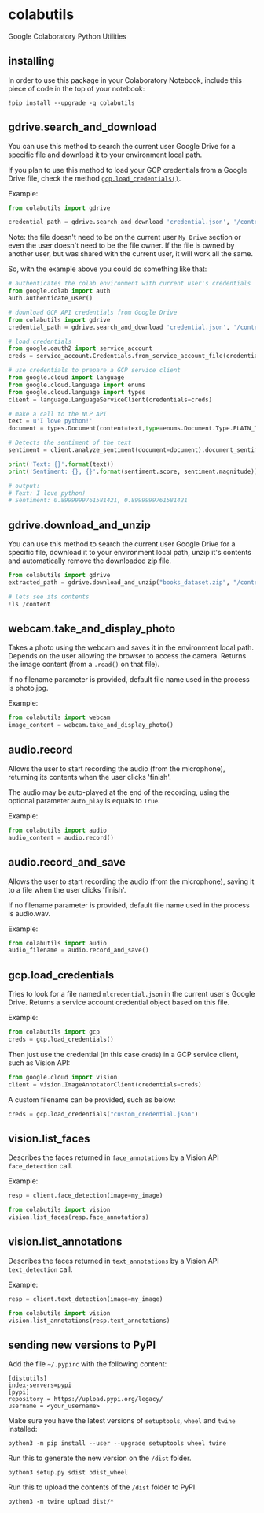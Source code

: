 # colabutils
Google Colaboratory Python Utilities

## installing

In order to use this package in your Colaboratory Notebook, include this piece of code in the top of your notebook:

```
!pip install --upgrade -q colabutils
```

## gdrive.search_and_download

You can use this method to search the current user Google Drive for a specific file and download it to your environment local path.

If you plan to use this method to load your GCP credentials from a Google Drive file, check the method [`gcp.load_credentials()`](#gcpload_credentials).

Example:

```python
from colabutils import gdrive

credential_path = gdrive.search_and_download 'credential.json', '/content/.google/credential.json'
```

Note: the file doesn't need to be on the current user `My Drive` section or even the user doesn't need to be the file owner. If the file is owned by another user, but was shared with the current user, it will work all the same.

So, with the example above you could do something like that:

```python
# authenticates the colab environment with current user's credentials
from google.colab import auth
auth.authenticate_user()

# download GCP API credentials from Google Drive
from colabutils import gdrive
credential_path = gdrive.search_and_download 'credential.json', '/content/.google/credential.json'

# load credentials
from google.oauth2 import service_account
creds = service_account.Credentials.from_service_account_file(credential_path)

# use credentials to prepare a GCP service client
from google.cloud import language
from google.cloud.language import enums
from google.cloud.language import types
client = language.LanguageServiceClient(credentials=creds)

# make a call to the NLP API
text = u'I love python!'
document = types.Document(content=text,type=enums.Document.Type.PLAIN_TEXT)

# Detects the sentiment of the text
sentiment = client.analyze_sentiment(document=document).document_sentiment

print('Text: {}'.format(text))
print('Sentiment: {}, {}'.format(sentiment.score, sentiment.magnitude))

# output:
# Text: I love python!
# Sentiment: 0.8999999761581421, 0.8999999761581421
```

## gdrive.download_and_unzip

You can use this method to search the current user Google Drive for a specific file, download it to your environment local path, unzip it's contents and automatically remove the downloaded zip file.

```python
from colabutils import gdrive
extracted_path = gdrive.download_and_unzip("books_dataset.zip", "/content")

# lets see its contents
!ls /content
```

## webcam.take_and_display_photo

Takes a photo using the webcam and saves it in the environment local path. Depends on the user allowing the browser to access the camera. Returns the image content (from a `.read()` on that file).

If no filename parameter is provided, default file name used in the process is photo.jpg.

Example:

```python
from colabutils import webcam
image_content = webcam.take_and_display_photo()
```

## audio.record

Allows the user to start recording the audio (from the microphone), returning its contents when the user clicks 'finish'.

The audio may be auto-played at the end of the recording, using the optional parameter `auto_play` is equals to `True`.

Example:

```python
from colabutils import audio
audio_content = audio.record()
```

## audio.record_and_save

Allows the user to start recording the audio (from the microphone), saving it to a file when the user clicks 'finish'.

If no filename parameter is provided, default file name used in the process is audio.wav.

Example:

```python
from colabutils import audio
audio_filename = audio.record_and_save()
```

## gcp.load_credentials

Tries to look for a file named `mlcredential.json` in the current user's Google Drive. Returns a service account credential object based on this file.

Example:

```python
from colabutils import gcp
creds = gcp.load_credentials()
```

Then just use the credential (in this case `creds`) in a GCP service client, such as Vision API:

```python
from google.cloud import vision
client = vision.ImageAnnotatorClient(credentials=creds)
```

A custom filename can be provided, such as below:

```python
creds = gcp.load_credentials("custom_credential.json")
```

## vision.list_faces

Describes the faces returned in `face_annotations` by a Vision API `face_detection` call.

Example:

```python
resp = client.face_detection(image=my_image)

from colabutils import vision
vision.list_faces(resp.face_annotations)
```

## vision.list_annotations

Describes the faces returned in `text_annotations` by a Vision API `text_detection` call.

Example:

```python
resp = client.text_detection(image=my_image)

from colabutils import vision
vision.list_annotations(resp.text_annotations)
```

## sending new versions to PyPI

Add the file `~/.pypirc` with the following content:

```
[distutils]
index-servers=pypi
[pypi]
repository = https://upload.pypi.org/legacy/
username = <your_username>
```

Make sure you have the latest versions of `setuptools`, `wheel` and `twine` installed:

```
python3 -m pip install --user --upgrade setuptools wheel twine
```

Run this to generate the new version on the `/dist` folder.
```
python3 setup.py sdist bdist_wheel
```

Run this to upload the contents of the `/dist` folder to PyPI.

```
python3 -m twine upload dist/*
```

